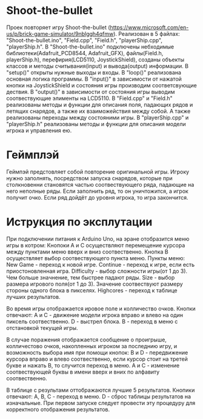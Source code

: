 # Shoot-the-bullet
Проек повторяет игру Shoot-the-bullet (https://www.microsoft.com/en-us/p/brick-game-simulator/9nblggh4qfmw).
Реализован в 5 файлах: "Shoot-the-bullet.ino", "Field.cpp", "Field.h", "playerShip.cpp", "playerShip.h".
В "Shoot-the-bullet.ino" подключены небходимые библиотеки(Adafruit_PCD8544, Adafruit_GFX), файлы(Field.h, playerShip.h), перефирия(LCD5110, JoystickShield), созданы объекты классов и методы считывания(input) и вывода(output) информации.
  В "setup()" открыты нужные выходы и входы.
  В "loop()" реализована основная логика программы.
  В "input()" в зависимости от нажатой кнопки на JoystickShield и состояния игры производим соответсвующие дествия.
  В "output()" в зависимости от состояния игры выводим соотвествующие элименты на LCD5110.
В "Field.cpp" и "Field.h" реализованы методы и функции для описания поля, падающих рядов и летящих снарядов, а также их взаиможействия между собой. А также реализованы переходы между состояними игры.
В "playerShip.cpp" и "playerShip.h" реализованы методы и функции для описания модели игрока и управления ею.

# Геймплэй
Геймпэй предстовляет собой повторение оригинальной игры. Игроку нужно заполнять, посредством запуска снарядов, которые при столкновенни становятся частью соотвествующего ряда, падающие на него неполные ряды. Если заполнить ряд, то он уничтожится, а игрок получит очко. Если ряд дойдёт до уровня игрока, то игра закончится.

# Иструкция по эксплутации
При подключении питания к Arduino Uno, на эране отобразится меню игры в котром:
  Кнопоки A и C осуществляют перемещение курсора между пунктами меню вверх и вниз соотвественно.
  Кнопка B осуществляет выбор соотвествующего пункта меню.
Пункты меню:
  New Game - переход к новой игре.
  Continue - переход к игре, если есть приостоновленная игра.
  Difficulty - выбор сложности игры(от 1 до 3). Чем больше значнение, тем быстрее падают ряды.
  Size - выбор размера игрового поля(от 1 до 3). Значение соотвествуют размеру стороны одного блока в пикселях.
  Highcores - переход к таблице лучших результатов.

Во время игры отображается ировое поле и колличество очков. Кнопки отвечают:
  A и С - движение модели игрока вправо и влево на один пиксель соотвественно.
  D - выстрел блока.
  B - переход в меню с отстановкой текущей игры.
  
В случае поражения отображается сообщение о проигрыше, колличестово очков, накопленных игроком за последнию игру, и возможность выбора имя при помощи кнопок:
  B и D - передвижение курсора вправо и влево соотвественно, если курсор стоит на третей букве и нажать B, то случится переход в меню.
  A и C - изменение соотвествующей буквы в имени вверх и вних по алфавиту соотвественно.

В таблице с результами оттображаются лучшие 5 результатов. Кнопики отвечают:
  A, B, C - переход в меню.
  D - сброс таблицы результатов на изначальные. При первом запуске следует провести эту процедуру для корректного отображения результатов.

